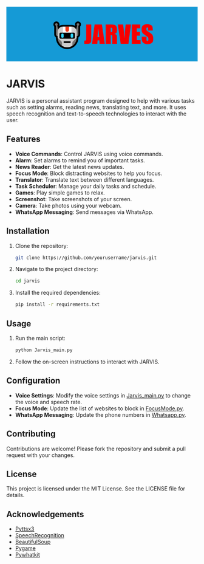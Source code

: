![JARVES Logo](https://github.com/Bodawy/JARVES/blob/d7c7feeadf4d60137908959f14cb22bd01d81940/JARVES.png)
# JARVIS

JARVIS is a personal assistant program designed to help with various tasks such as setting alarms, reading news, translating text, and more. It uses speech recognition and text-to-speech technologies to interact with the user.

## Features

- **Voice Commands**: Control JARVIS using voice commands.
- **Alarm**: Set alarms to remind you of important tasks.
- **News Reader**: Get the latest news updates.
- **Focus Mode**: Block distracting websites to help you focus.
- **Translator**: Translate text between different languages.
- **Task Scheduler**: Manage your daily tasks and schedule.
- **Games**: Play simple games to relax.
- **Screenshot**: Take screenshots of your screen.
- **Camera**: Take photos using your webcam.
- **WhatsApp Messaging**: Send messages via WhatsApp.

## Installation

1. Clone the repository:
    ```sh
    git clone https://github.com/yourusername/jarvis.git
    ```
2. Navigate to the project directory:
    ```sh
    cd jarvis
    ```
3. Install the required dependencies:
    ```sh
    pip install -r requirements.txt
    ```

## Usage

1. Run the main script:
    ```sh
    python Jarvis_main.py
    ```
2. Follow the on-screen instructions to interact with JARVIS.

## Configuration

- **Voice Settings**: Modify the voice settings in [Jarvis_main.py](http://_vscodecontentref_/1) to change the voice and speech rate.
- **Focus Mode**: Update the list of websites to block in [FocusMode.py](http://_vscodecontentref_/2).
- **WhatsApp Messaging**: Update the phone numbers in [Whatsapp.py](http://_vscodecontentref_/3).

## Contributing

Contributions are welcome! Please fork the repository and submit a pull request with your changes.

## License

This project is licensed under the MIT License. See the LICENSE file for details.

## Acknowledgements

- [Pyttsx3](https://pypi.org/project/pyttsx3/)
- [SpeechRecognition](https://pypi.org/project/SpeechRecognition/)
- [BeautifulSoup](https://pypi.org/project/beautifulsoup4/)
- [Pygame](https://pypi.org/project/pygame/)
- [Pywhatkit](https://pypi.org/project/pywhatkit/)
